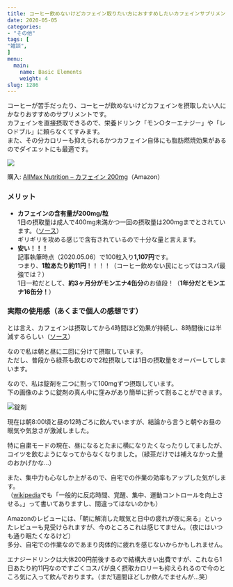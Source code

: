 ```yaml
---
title: コーヒー飲めないけどカフェイン取りたい方におすすめしたいカフェインサプリメント「AllMax Nutrition – カフェイン 200mg」
date: 2020-05-05
categories:
- "その他"
tags: [
"雑談",
]
menu:
  main:
    name: Basic Elements
    weight: 4
slug: 1286
---
```


コーヒーが苦手だったり、コーヒーが飲めないけどカフェインを摂取したい人にかなりおすすめのサプリメントです。  
カフェインを直接摂取できるので、栄養ドリンク「モン○ターエナジー」や「レ○ドブル」に頼らなくてすみます。  
また、その分カロリーも抑えられるかつカフェイン自体にも脂肪燃焼効果があるのでダイエットにも最適です。

![](https://lh3.googleusercontent.com/RGxG2owIIopUA4bAw9ncgojkJlKI-y7YKrWMOhca0lncmY9PLaUA6DEXeLtxgpPJc4cxNvl1d8pGw1d6-faLu8pg1Q0Cw0cFeVoDl58QESIJ33T6y-gff3L_6UxbkRPeslA3TTQLBxvqERnwIpEu3UUZHr3NNCI4umE9kIq-m8_NttB-vrjzOhdjr88HxHzzWyM-vDBGLcrDnNMjOTwnVzj9K4C_JQmQq9xsI1lvsINGDJgwE3FXF66puqHtDN4YludSElHefWTfQINe74MxDw9RvtcLMSoG1yVUqwJVH9Nrr9TOxROpf76xy0NrXmVrrs6KafMiqcxUqubuYvB_3P4edf0o9NL5Bt2wcgMrp6LId2c7ShNPdr35jjHEaPKEq3pbaCvLomXAnRHdLLh4Yp0_y9ysM93kwUnaS0huXBTIkzhqj-b2SvTa8gkNcCzS3iXYNa3JjH5GrLs6-Sz6ajPhg4AH06T-qsYwEl-AF5CKpdEpqGj7LR0JJRXNtla7votFPdgmFZeY9FW_r9QTaIM8116V1aj_gnTWEbtn58L33-SoBkc-DHWkmxDH1UBqK4W6o3ehOGusEcsx-Az5giXboR0NYjPHtqedlwVbVRedi_-2AUHkezjOO2hMpzYCfPA3P8pnfdxyYXFOhLhbX26Xg2aOB9mpDH7ouN_AHDyMCpFCovyr_cHITMjpw8BopNdTLnY1ltkAp6ryT4-bD1ZuL3mizNHgXT6OVX7fQ5Zj2PKE7N3uWQ=w870-h652-no)

購入: [AllMax Nutrition – カフェイン 200mg](https://amzn.to/35zREGA)（Amazon）

### メリット

-   **カフェインの含有量が200mg/粒**  
1日の摂取量は成人で400mg未満かつ一回の摂取量は200mgまでとされています。（[ソース](http://www.efsa.europa.eu/en/press/news/150527.htm)）  
ギリギリを攻める感じで含有されているので十分な量と言えます。
-   **安い！！！**  
記事執筆時点（2020.05.06）で100粒入り**1,107円**です。  
つまり、**1粒あたり約11円**！！！！（コーヒー飲めない民にとってはコスパ最強では？）  
1日一粒だとして、**約3ヶ月分がモンエナ4缶分**のお値段！（**1年分だとモンエナ16缶分！**）

### 実際の使用感（あくまで個人の感想です）

とは言え、カフェインは摂取してから4時間ほど効果が持続し、8時間後には半減するらしい（[ソース](https://daiohs.com/coffee/article/archives/67)）

なので私は朝と昼に二回に分けて摂取しています。  
ただし、普段から緑茶も飲むので2粒摂取しては1日の摂取量をオーバーしてしまいます。

なので、私は錠剤を二つに割って100mgずつ摂取しています。  
下の画像のように錠剤の真ん中に窪みがあり簡単に折って割ることができます。

![錠剤](https://lh3.googleusercontent.com/-bJNuJMNklzz1iKGPLmhOQRw0xtf9T34zUyQ95rFa6JQG8vmrFnzppG-PFCcGjMogNPDXsByR962fVwI3yxfAoqDdDgfyX3syUyxilonc_LZ-IgydF3YHVOnrysRuiOY-QQGz3dz3oy_iF7YHXETgzHnhAt9n3nuq3hLZU-fMOsayP9XpTZ3PRjxunatBf2evHEaXuBy7WFzAIMAmfBTALcyZk1Y1h1Q1Yf4v6xnXXCgmzGA-BYjk5wOfmpKwzUkfUmjt0NxHS3BK15jaFbuAATuuf3vcB3SqXXW9EE1brqtn9kfphkoZio5cy8e9YX5aWsA8ca_lswQowKlvgfYqocNBk2UMuw3d6pqm5T1jW4XGbJeWLqLM8MZuA2ofH9MkbqwCnXl6C1IKCPhHGewOt000xNGZ1bDRZ_WnZ9MaCqZ24eoDHl_31pPRSwP6dypZDeUQpevY3P7TuwfcTHDiQq60Vxtu4XJt2fB62Qsq28t029GaVe0hYKWebgGXz-vh_7m_Ef6jSWG7SBonp2tj0OPHRuLVE8np6-Q3Obbhx6r5FF2quokeYzXqF7jM3i5caLLMv82hNo5RVT5T5KfS9gePRK_A88kkShMNXAnDucCrOkTvS4uVTLNM8Dke-yhoNUsE7J-o6v1bvNAsrmMn_-jnqnWZODgXtfnhV3G9vtH2OgZhKwiaWKktseEoXfp0qt-MICCGSZCM0wffKGG62S4T7yzpSDBnnNOuLzYa1-FkAmRV1cI5Q=w1080-h720-no)

現在は朝8:00頃と昼の12時ごろに飲んでいますが、結論から言うと朝やお昼の眠気や気怠さが激減しました。

特に自粛モードの現在、昼になるとたまに横になりたくなったりしてましたが、コイツを飲むようになってからなくなりました。（緑茶だけでは補えなかった量のおかげかな…）

また、集中力も心なしか上がるので、自宅での作業の効率もアップした気がします。  
（[wikipedia](https://ja.wikipedia.org/wiki/%E3%82%AB%E3%83%95%E3%82%A7%E3%82%A4%E3%83%B3)でも「一般的に反応時間、覚醒、集中、運動コントロールを向上させる。」って書いてありますし、間違ってはないのかも）

Amazonのレビューには、「朝に解消した眠気と日中の疲れが夜に来る」といったレビューも見受けられますが、今のところこれは感じてません。（夜にはいつも通り眠たくなるけど）  
多分、自宅での作業なのであまり肉体的に疲れを感じないからかもしれません。

エナジードリンクは大体200円前後するので結構大きい出費ですが、これなら1日あたり約11円なのですごくコスパが良く摂取カロリーも抑えられるので今のところ気に入って飲んでおります。（まだ1週間ほどしか飲んでませんが…笑）